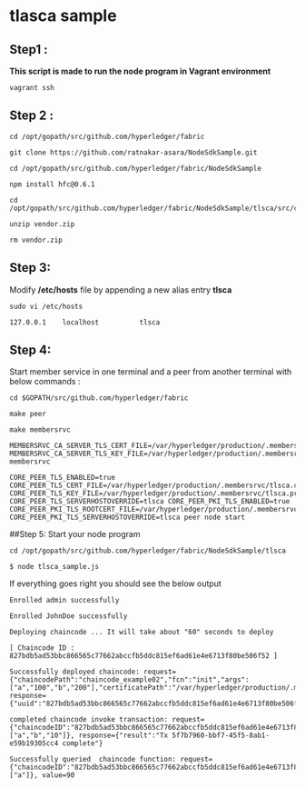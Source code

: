 # tlasca sample

## Step1 : 

**This script is made to run the node program in Vagrant environment**

`vagrant ssh`

## Step 2 :

```
cd /opt/gopath/src/github.com/hyperledger/fabric

git clone https://github.com/ratnakar-asara/NodeSdkSample.git

cd /opt/gopath/src/github.com/hyperledger/fabric/NodeSdkSample

npm install hfc@0.6.1

cd /opt/gopath/src/github.com/hyperledger/fabric/NodeSdkSample/tlsca/src/chaincode_example02

unzip vendor.zip  

rm vendor.zip

```

## Step 3: 
Modify **/etc/hosts** file by appending a new alias entry **tlsca** 

`sudo vi /etc/hosts`

```
127.0.0.1    localhost 			tlsca
```

## Step 4: 
Start member service in one terminal and a peer from another terminal with below commands  :

```
cd $GOPATH/src/github.com/hyperledger/fabric

make peer

make membersrvc

MEMBERSRVC_CA_SERVER_TLS_CERT_FILE=/var/hyperledger/production/.membersrvc/tlsca.cert MEMBERSRVC_CA_SERVER_TLS_KEY_FILE=/var/hyperledger/production/.membersrvc/tlsca.priv membersrvc

CORE_PEER_TLS_ENABLED=true CORE_PEER_TLS_CERT_FILE=/var/hyperledger/production/.membersrvc/tlsca.cert  CORE_PEER_TLS_KEY_FILE=/var/hyperledger/production/.membersrvc/tlsca.priv  CORE_PEER_TLS_SERVERHOSTOVERRIDE=tlsca CORE_PEER_PKI_TLS_ENABLED=true CORE_PEER_PKI_TLS_ROOTCERT_FILE=/var/hyperledger/production/.membersrvc/tlsca.cert CORE_PEER_PKI_TLS_SERVERHOSTOVERRIDE=tlsca peer node start
```

##Step 5:
Start your node program 

```
cd /opt/gopath/src/github.com/hyperledger/fabric/NodeSdkSample/tlsca

$ node tlsca_sample.js
```
If everything goes right you should see the below output

```
Enrolled admin successfully

Enrolled JohnDoe successfully

Deploying chaincode ... It will take about "60" seconds to deploy 

[ Chaincode ID :  827bdb5ad53bbc866565c77662abccfb5ddc815ef6ad61e4e6713f80be506f52 ]

Successfully deployed chaincode: request={"chaincodePath":"chaincode_example02","fcn":"init","args":["a","100","b","200"],"certificatePath":"/var/hyperledger/production/.membersrvc/tlsca.cert"}, response={"uuid":"827bdb5ad53bbc866565c77662abccfb5ddc815ef6ad61e4e6713f80be506f52","chaincodeID":"827bdb5ad53bbc866565c77662abccfb5ddc815ef6ad61e4e6713f80be506f52"} 

completed chaincode invoke transaction: request={"chaincodeID":"827bdb5ad53bbc866565c77662abccfb5ddc815ef6ad61e4e6713f80be506f52","fcn":"invoke","args":["a","b","10"]}, response={"result":"Tx 5f7b7960-bbf7-45f5-8ab1-e59b19305cc4 complete"}

Successfully queried  chaincode function: request={"chaincodeID":"827bdb5ad53bbc866565c77662abccfb5ddc815ef6ad61e4e6713f80be506f52","fcn":"query","args":["a"]}, value=90 
```
